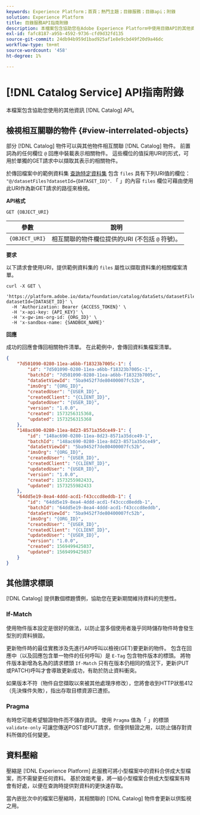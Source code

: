 ```yaml
---
keywords: Experience Platform；首頁；熱門主題；目錄服務；目錄api；附錄
solution: Experience Platform
title: 目錄服務API指南附錄
description: 本檔案包含協助您在Adobe Experience Platform中使用目錄API的其他資訊。
exl-id: fafc8187-a95b-4592-9736-cfd9d32fd135
source-git-commit: 24db94b959d1bad925af1e8e9cbd49f20d9a46dc
workflow-type: tm+mt
source-wordcount: '458'
ht-degree: 1%

---
```


# [!DNL Catalog Service] API指南附錄

本檔案包含協助您使用的其他資訊 [!DNL Catalog] API。

## 檢視相互關聯的物件 {#view-interrelated-objects}

部分 [!DNL Catalog] 物件可以與其他物件相互關聯 [!DNL Catalog] 物件。 前置詞為的任何欄位 `@` 回應中裝載表示相關物件。 這些欄位的值採用URI的形式，可用於單獨的GET請求中以擷取其表示的相關物件。

於傳回檔案中的範例資料集 [查詢特定資料集](look-up-object.md) 包含 `files` 具有下列URI值的欄位： `"@/datasetFiles?datasetId={DATASET_ID}"`. 「 」的內容 `files` 欄位可藉由使用此URI作為新GET請求的路徑來檢視。

**API格式**

```http
GET {OBJECT_URI}
```

| 參數 | 說明 |
| --- | --- |
| `{OBJECT_URI}` | 相互關聯的物件欄位提供的URI (不包括 `@` 符號)。 |

**要求**

以下請求會使用URI，提供範例資料集的 `files` 屬性以擷取資料集的相關檔案清單。

```shell
curl -X GET \
  'https://platform.adobe.io/data/foundation/catalog/dataSets/datasetFiles?datasetId={DATASET_ID}' \
  -H 'Authorization: Bearer {ACCESS_TOKEN}' \
  -H 'x-api-key: {API_KEY}' \
  -H 'x-gw-ims-org-id: {ORG_ID}' \
  -H 'x-sandbox-name: {SANDBOX_NAME}'
```

**回應**

成功的回應會傳回相關物件清單。 在此範例中，會傳回資料集檔案清單。

```json
{
    "7d501090-0280-11ea-a6bb-f18323b7005c-1": {
        "id": "7d501090-0280-11ea-a6bb-f18323b7005c-1",
        "batchId": "7d501090-0280-11ea-a6bb-f18323b7005c",
        "dataSetViewId": "5ba9452f7de80400007fc52b",
        "imsOrg": "{ORG_ID}",
        "createdUser": "{USER_ID}",
        "createdClient": "{CLIENT_ID}",
        "updatedUser": "{USER_ID}",
        "version": "1.0.0",
        "created": 1573256315368,
        "updated": 1573256315368
    },
    "148ac690-0280-11ea-8d23-8571a35dce49-1": {
        "id": "148ac690-0280-11ea-8d23-8571a35dce49-1",
        "batchId": "148ac690-0280-11ea-8d23-8571a35dce49",
        "dataSetViewId": "5ba9452f7de80400007fc52b",
        "imsOrg": "{ORG_ID}",
        "createdUser": "{USER_ID}",
        "createdClient": "{CLIENT_ID}",
        "updatedUser": "{USER_ID}",
        "version": "1.0.0",
        "created": 1573255982433,
        "updated": 1573255982433
    },
    "64dd5e19-8ea4-4ddd-acd1-f43cccd8eddb-1": {
        "id": "64dd5e19-8ea4-4ddd-acd1-f43cccd8eddb-1",
        "batchId": "64dd5e19-8ea4-4ddd-acd1-f43cccd8eddb",
        "dataSetViewId": "5ba9452f7de80400007fc52b",
        "imsOrg": "{ORG_ID}",
        "createdUser": "{USER_ID}",
        "createdClient": "{CLIENT_ID}",
        "updatedUser": "{USER_ID}",
        "version": "1.0.0",
        "created": 1569499425037,
        "updated": 1569499425037
    }
}
```

## 其他請求標頭

[!DNL Catalog] 提供數個標題慣例，協助您在更新期間維持資料的完整性。

### If-Match

使用物件版本設定是很好的做法，以防止當多個使用者幾乎同時儲存物件時會發生型別的資料損毀。

更新物件時的最佳實務涉及先進行API呼叫以檢視(GET)要更新的物件。 包含在回應中（以及回應包含單一物件的任何呼叫）是 `E-Tag` 包含物件版本的標頭。 將物件版本新增為名為的請求標頭 `If-Match` 只有在版本仍相同的情況下，更新(PUT或PATCH)呼叫才會導致更新成功，有助於防止資料衝突。

如果版本不符（物件自您擷取以來被其他處理序修改），您將會收到HTTP狀態412 （先決條件失敗），指出存取目標資源已遭拒。

### Pragma

有時您可能希望驗證物件而不儲存資訊。 使用 `Pragma` 值為「 」的標頭 `validate-only` 可讓您傳送POST或PUT請求，但僅供驗證之用，以防止儲存對資料所做的任何變更。

## 資料壓縮

壓縮是 [!DNL Experience Platform] 此服務可將小型檔案中的資料合併成大型檔案，而不需變更任何資料。 基於效能考量，將一組小型檔案合併成大型檔案有時會有好處，以便在查詢時提供對資料的更快速存取。

當內嵌批次中的檔案已壓縮時，其相關聯的 [!DNL Catalog] 物件會更新以供監視之用。

